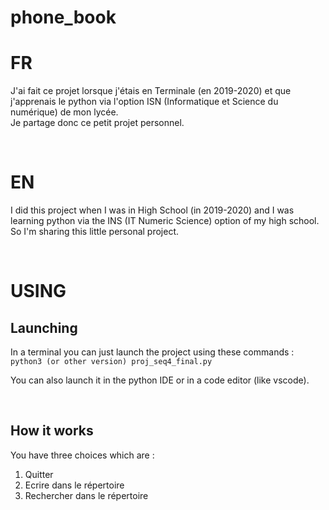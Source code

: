 # phone_book

# FR
J'ai fait ce projet lorsque j'étais en Terminale (en 2019-2020) et que j'apprenais le python via l'option ISN (Informatique et Science du numérique) de mon lycée.
<br />
Je partage donc ce petit projet personnel.

<br />

# EN

I did this project when I was in High School (in 2019-2020) and I was learning python via the INS (IT Numeric Science) option of my high school.
<br />
So I'm sharing this little personal project.

<br />


# USING

## Launching 
In a terminal you can just launch the project using these commands : `python3 (or other version) proj_seq4_final.py` <br />

You can also launch it in the python IDE or in a code editor (like vscode).

<br />


## How it works 

You have three choices which are : 
1. Quitter
2. Ecrire dans le répertoire
3. Rechercher dans le répertoire